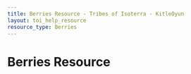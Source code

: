 ```yaml
---
title: Berries Resource - Tribes of Isoterra - KitleOyun
layout: toi_help_resource
resource_type: Berries
---
```


<h1 class="h1">Berries Resource</h1>
